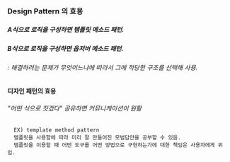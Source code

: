 ### Design Pattern 의 효용 

##### A식으로 로직을 구성하면 템플릿 메소드 패턴.
##### B식으로 로직을 구성하면 옵저버 메소드 패턴.
###### : 해결하려는 문제가 무엇이느냐에 따라서 그에 적당한 구조를 선택해 사용.
  
**디자인 패턴의 효용**
###### "어떤 식으로 짓겠다" 공유하면 커뮤니케이션이 원활
      EX) template method pattern
      템플릿을 사용함에 따라 미리 잘 만들어진 모범답안을 공부할 수 있음.
      템플릿을 이용할 때 어떤 도구를 어떤 방법으로 구현하는가에 대한 책임은 사용자에게 위임. 
  
  
